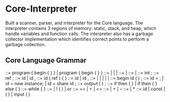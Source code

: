 # Core-Interpreter

Built a scanner, parser, and interpreter for the Core language. The interpreter contains 3 regions of memory: static, stack, and heap, which handle variables and function calls. The interpreter also has a garbage collector implementation which identifies correct points to perform a garbage collection.

## Core Language Grammar

<prog> ::= program { <decl-seq> begin { <stmt-seq> } } | program { begin { <stmt-seq> } }
<decl-seq> ::= <decl> | <decl><decl-seq> | <func-decl> | <func-decl><decl-seq>
<stmt-seq> ::= <stmt> | <stmt><stmt-seq> 
<decl> ::= <decl-int> | <decl-ref> 
<decl-int> ::= int <id-list> ; 
<decl-ref> ::= ref <id-list> ;
<id-list> ::= id | id , <id-list> 
<func-decl> ::= id ( ref <formals> ) { <stmt-seq> } 
<formals> ::= id | id , <formals>
<stmt> ::= <assign> | <if> | <loop> | <out> | <decl> | <func-call>
<func-call> ::= begin id ( <formals> ) ; 
<assign> ::= id = <expr> ; | id = new instance; | id = share id ;
<out> ::= output ( <expr> ) ;
<if> ::= if <cond> then { <stmt-seq> } 
 | if <cond> then { <stmt-seq> } else { <stmt-seq> }
<loop> ::= while <cond> { <stmt-seq> }
<cond> ::= <cmpr> | ! ( <cond> )
 | <cmpr> or <cond> 
<cmpr> ::= <expr> == <expr> | <expr> < <expr> 
 | <expr> <= <expr> 
<expr> ::= <term> | <term> + <expr> | <term> – <expr> 
<term> ::= <factor> | <factor> * <term> 
<factor> ::= id | const | ( <expr> ) | input ( )
